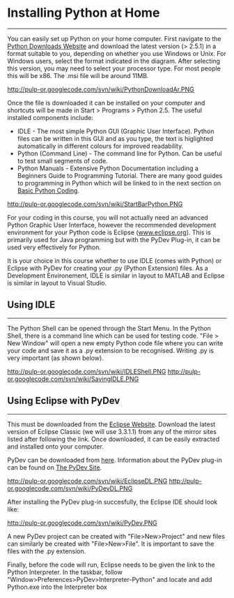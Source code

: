 # Installing Python at Home #

---

You can easily set up Python on your home computer. First navigate to the [Python Downloads Website](http://www.python.org/download/) and download the latest version (> 2.5.1) in a format suitable to you, depending on whether you use Windows or Unix. For Windows users, select the format indicated in the diagram. After selecting this version, you may need to select your processor type. For most people this will be x86. The .msi file will be around 11MB.

http://pulp-or.googlecode.com/svn/wiki/PythonDownloadAr.PNG


Once the file is downloaded it can be installed on your computer and shortcuts will be made in Start > Programs > Python 2.5. The useful installed components include:


  * IDLE - The most simple Python GUI (Graphic User Interface). Python files can be written in this GUI and as you type, the text is higlighted automatically in different colours for improved readability.
  * Python (Command Line) - The command line for Python. Can be useful to test small segments of code.
  * Python Manuals - Extensive Python Documentation including a Beginners Guide to Programming Tutorial. There are many good guides to programming in Python which will be linked to in the next section on [Basic Python Coding](http://130.216.209.237/engsci392/pulp/BasicPythonCoding).

http://pulp-or.googlecode.com/svn/wiki/StartBarPython.PNG

For your coding in this course, you will not actually need an advanced Python Graphic User Interface, however the recommended development environment for your Python code is Eclipse (www.eclipse.org). This is primarily used for Java programming but with the PyDev Plug-in, it can be used very effectively for Python.

It is your choice in this course whether to use IDLE (comes with Python) or Eclipse with PyDev for creating your .py (Python Extension) files. As a Development Environement, IDLE is similar in layout to MATLAB and Eclipse is similar in layout to Visual Studio.


## Using IDLE ##

---

The Python Shell can be opened through the Start Menu. In the Python Shell, there is a command line which can be used for testing code. "File > New Window" will open a new empty Python code file where you can write your code and save it as a .py extension to be recognised. Writing .py is very important (as shown below).

http://pulp-or.googlecode.com/svn/wiki/IDLEShell.PNG http://pulp-or.googlecode.com/svn/wiki/SavingIDLE.PNG


## Using Eclipse with PyDev ##

---

This must be downloaded from the [Eclipse Website](http://www.eclipse.org/downloads/). Download the latest version of Eclipse Classic (we will use 3.3.1.1) from any of the mirror sites listed after following the link. Once downloaded, it can be easily extracted and installed onto your computer.

PyDev can be downloaded from [here](http://sourceforge.net/project/showfiles.php?group_id=85796). Information about the PyDev plug-in can be found on [The PyDev Site](http://pydev.sourceforge.net/).

http://pulp-or.googlecode.com/svn/wiki/EclipseDL.PNG http://pulp-or.googlecode.com/svn/wiki/PyDevDL.PNG

After installing the PyDev plug-in succesfully, the Eclipse IDE should look like:

http://pulp-or.googlecode.com/svn/wiki/PyDev.PNG

A new PyDev project can be created with "File>New>Project" and new files can similarly be created with "File>New>File". It is important to save the files with the .py extension.

Finally, before the code will run, Eclipse needs to be given the link to the Python Interpreter. In the taskbar, follow "Window>Preferences>PyDev>Interpreter-Python" and locate and add Python.exe into the Interpreter box